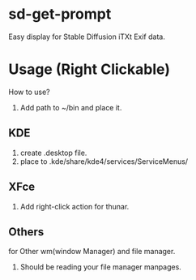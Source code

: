 # sd-get-prompt

Easy display for Stable Diffusion iTXt Exif data.

# Usage (Right Clickable)

How to use?

1. Add path to ~/bin and place it.

## KDE

1. create .desktop file.
2. place to .kde/share/kde4/services/ServiceMenus/

## XFce

1. Add right-click action for thunar.

## Others

for Other wm(window Manager) and file manager.

1. Should be reading your file manager manpages.
